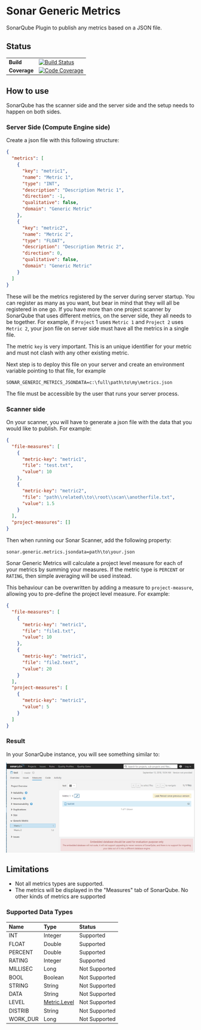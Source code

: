 # Sonar Generic Metrics

SonarQube Plugin to publish any metrics based on a JSON file.

## Status

| | |
|:----|:----|
| **Build** | [![Build Status](https://img.shields.io/appveyor/ci/ericlemes/sonar-generic-metrics.svg)](https://ci.appveyor.com/project/ericlemes/sonar-generic-metrics)|
| **Coverage** | [![Code Coverage](https://codecov.io/gh/ericlemes/sonar-generic-metrics/branch/master/graph/badge.svg)](https://codecov.io/gh/ericlemes/sonar-generic-metrics) |

## How to use

SonarQube has the scanner side and the server side and the setup needs to happen on both sides.

### Server Side (Compute Engine side)

Create a json file with this following structure:

```json
{
  "metrics": [
    {
      "key": "metric1",
      "name": "Metric 1",
      "type": "INT",
      "description": "Description Metric 1",
      "direction": -1,
      "qualitative": false,
      "domain": "Generic Metric"
    },
    {
      "key": "metric2",
      "name": "Metric 2",
      "type": "FLOAT",
      "description": "Description Metric 2",
      "direction": 0,
      "qualitative": false,
      "domain": "Generic Metric"
    }
  ]
}
```

These will be the metrics registered by the server during server startup.
You can register as many as you want, but bear in mind that they will all be registered in one go.
If you have more than one project scanner by SonarQube that uses different metrics, on the server side, they all needs to be together.
For example, if `Project` 1 uses `Metric 1` and `Project 2` uses `Metric 2`, your json file on server side must have all the metrics in a single file.

The metric `key` is very important. This is an unique identifier for your metric and must not clash with any other existing metric.

Next step is to deploy this file on your server and create an environment variable pointing to that file, for example

```properties
SONAR_GENERIC_METRICS_JSONDATA=c:\full\path\to\my\metrics.json
```

The file must be accessible by the user that runs your server process.

### Scanner side

On your scanner, you will have to generate a json file with the data that you would like to publish. For example:

```json
{
  "file-measures": [
    {
      "metric-key": "metric1",
      "file": "test.txt",
      "value": 10
    },
    {
      "metric-key": "metric2",
      "file": "path\\related\\to\\root\\scan\\anotherfile.txt",
      "value": 1.5
    }
  ],
  "project-measures": []
}
```

Then when running our Sonar Scanner, add the following property:

```properties
sonar.generic.metrics.jsondata=path\to\your.json
```

Sonar Generic Metrics will calculate a project level measure for each of your metrics by summing your measures.
If the metric type is `PERCENT` or `RATING`, then simple averaging will be used instead.

This behaviour can be overwritten by adding a measure to `project-measure`, allowing you to pre-define the project level measure. For example:

```json
{
  "file-measures": [
    {
      "metric-key": "metric1",
      "file": "file1.txt",
      "value": 10
    },
    {
      "metric-key": "metric1",
      "file": "file2.text",
      "value": 20
    }
  ],
  "project-measures": [
    {
      "metric-key": "metric1",
      "value": 5
    }
  ]
}
```

### Result

In your SonarQube instance, you will see something similar to:

![screenshot](doc/img/Screenshot1.png "Screenshot 1")

## Limitations

- Not all metrics types are supported.
- The metrics will be displayed in the "Measures" tab of SonarQube. No other kinds of metrics are supported

### Supported Data Types

| Name | Type | Status |
|:-----|:-----|:-------|
| INT | Integer | Supported |
| FLOAT | Double | Supported |
| PERCENT | Double | Supported |
| RATING | Integer | Supported |
| MILLISEC | Long | Not Supported |
| BOOL | Boolean | Not Supported |
| STRING | String | Not Supported |
| DATA | String | Not Supported |
| LEVEL | [Metric.Level](http://javadocs.sonarsource.org/latest/apidocs/index.html?org/sonar/api/measures/Metric.Level.html) | Not Supported |
| DISTRIB | String | Not Supported |
| WORK_DUR | Long | Not Supported |
